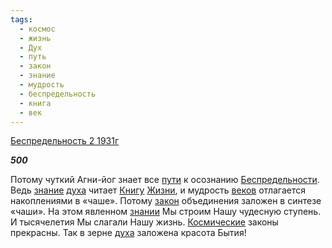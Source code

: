 ```yaml
---
tags:
  - космос
  - жизнь
  - Дух
  - путь
  - закон
  - знание
  - мудрость
  - беспредельность
  - книга
  - век
---
```

[Беспредельность 2 1931г](https://127.0.0.1:4002/agni/1931)

___500___

Потому чуткий Агни-йог знает все [пути](../../../tags/#путь) к осознанию [Беспредельности](../../../tags/#беспредельность). Ведь [знание](../../../tags/#знание) [духа](../../../tags/#Дух) читает [Книгу](../../../tags/#книга) [Жизни](../../../tags/#жизнь), и мудрость [веков](../../../tags/#век) отлагается накоплениями в «чаше». Потому [закон](../../../tags/#закон) объединения заложен в синтезе «чаши». На этом явленном [знании](../../../tags/#знание) Мы строим Нашу чудесную ступень. И тысячелетия Мы слагали Нашу жизнь. [Космические](../../../tags/#космос) законы прекрасны. Так в зерне [духа](../../../tags/#Дух) заложена красота Бытия!   

